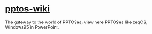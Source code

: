 # [pptos-wiki](https://hexa-one.github.io/pptos-wiki/)
The gateway to the world of PPTOSes; view here PPTOSes like zeqOS, Windows95 in PowerPoint.
